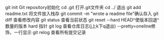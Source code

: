 git init Git repository初始化
cd .git 打开.git文件夹
cd ../ 退出
git add readme.txt 将文件放入栈存
git commit -m "wrote a readme file"确认存入
git diff 查看修改内容
git status 查看当前状态
git reset --hard HEAD^使版本回退^数量的版本 hard 指针
git log 查看仓库日志(j上k下q退出) --pretty=oneline修饰，一行显示
git relog 查看所有提交记录
